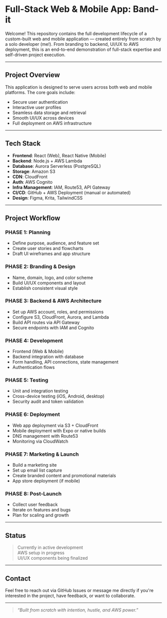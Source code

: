 # Full-Stack Web & Mobile App: Band-it

Welcome! This repository contains the full development lifecycle of a custom-built web and mobile application — created entirely from scratch by a solo developer (me!). From branding to backend, UI/UX to AWS deployment, this is an end-to-end demonstration of full-stack expertise and self-driven project execution.

---

## Project Overview

This application is designed to serve users across both web and mobile platforms. The core goals include:

- Secure user authentication
- Interactive user profiles
- Seamless data storage and retrieval
- Smooth UI/UX across devices
- Full deployment on AWS infrastructure

---

## Tech Stack

- **Frontend**: React (Web), React Native (Mobile)
- **Backend**: Node.js + AWS Lambda
- **Database**: Aurora Serverless (PostgreSQL)
- **Storage**: Amazon S3
- **CDN**: CloudFront
- **Auth**: AWS Cognito
- **Infra Management**: IAM, Route53, API Gateway
- **CI/CD**: GitHub + AWS Deployment (manual or automated)
- **Design**: Figma, Krita, TailwindCSS

---

## Project Workflow

### PHASE 1: Planning
- Define purpose, audience, and feature set
- Create user stories and flowcharts
- Draft UI wireframes and app structure

### PHASE 2: Branding & Design
- Name, domain, logo, and color scheme
- Build UI/UX components and layout
- Establish consistent visual style

### PHASE 3: Backend & AWS Architecture
- Set up AWS account, roles, and permissions
- Configure S3, CloudFront, Aurora, and Lambda
- Build API routes via API Gateway
- Secure endpoints with IAM and Cognito

### PHASE 4: Development
- Frontend (Web & Mobile)
- Backend integration with database
- Form handling, API connections, state management
- Authentication flows

### PHASE 5: Testing
- Unit and integration testing
- Cross-device testing (iOS, Android, desktop)
- Security audit and token validation

### PHASE 6: Deployment
- Web app deployment via S3 + CloudFront
- Mobile deployment with Expo or native builds
- DNS management with Route53
- Monitoring via CloudWatch

### PHASE 7: Marketing & Launch
- Build a marketing site
- Set up email list capture
- Create branded content and promotional materials
- App store deployment (if mobile)

### PHASE 8: Post-Launch
- Collect user feedback
- Iterate on features and bugs
- Plan for scaling and growth

---

##  Status

> Currently in active development  
> AWS setup in progress  
> UI/UX components being finalized  

---

## Contact

Feel free to reach out via GitHub Issues or message me directly if you're interested in the project, have feedback, or want to collaborate.

---

> *“Built from scratch with intention, hustle, and AWS power.”*
